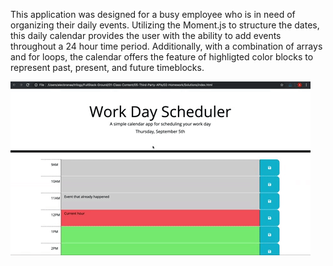 

This application was designed for a busy employee who is in need of organizing their daily events. Utilizing the Moment.js to structure the dates, this daily calendar provides the user with the ability to add events throughout a 24 hour time period. Additionally, with a combination of arrays and for loops, the calendar offers the feature of highligted color blocks to represent past, present, and future timeblocks.




![](assets/05-third-party-apis-homework-demo.gif)

